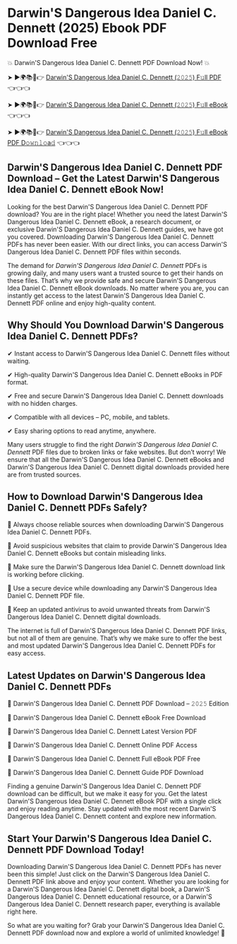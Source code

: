 # Darwin'S Dangerous Idea Daniel C. Dennett (2025) Ebook PDF Download Free

💥 Darwin'S Dangerous Idea Daniel C. Dennett PDF Download Now! 💥

➤ ►🌍📚📱👉 [Darwin'S Dangerous Idea Daniel C. Dennett (𝟸𝟶𝟸𝟻) F𝚞ll PDF](https://getpdf.xyz/darwins-dangerous-idea-daniel-c.-dennett) 👈👈👈


➤ ►🌍📚📱👉 [Darwin'S Dangerous Idea Daniel C. Dennett (𝟸𝟶𝟸𝟻) F𝚞ll eBook](https://getpdf.xyz/darwins-dangerous-idea-daniel-c.-dennett) 👈👈👈


➤ ►🌍📚📱👉 [Darwin'S Dangerous Idea Daniel C. Dennett (𝟸𝟶𝟸𝟻) F𝚞ll eBook PDF D𝚘𝚠𝚗𝚕𝚘a𝚍](https://getpdf.xyz/darwins-dangerous-idea-daniel-c.-dennett) 👈👈👈


## Darwin'S Dangerous Idea Daniel C. Dennett PDF Download – Get the Latest Darwin'S Dangerous Idea Daniel C. Dennett eBook Now!

Looking for the best Darwin'S Dangerous Idea Daniel C. Dennett PDF download? You are in the right place! Whether you need the latest Darwin'S Dangerous Idea Daniel C. Dennett eBook, a research document, or exclusive Darwin'S Dangerous Idea Daniel C. Dennett guides, we have got you covered. Downloading Darwin'S Dangerous Idea Daniel C. Dennett PDFs has never been easier. With our direct links, you can access Darwin'S Dangerous Idea Daniel C. Dennett PDF files within seconds.

The demand for *Darwin'S Dangerous Idea Daniel C. Dennett* PDFs is growing daily, and many users want a trusted source to get their hands on these files. That’s why we provide safe and secure Darwin'S Dangerous Idea Daniel C. Dennett eBook downloads. No matter where you are, you can instantly get access to the latest Darwin'S Dangerous Idea Daniel C. Dennett PDF online and enjoy high-quality content.

## Why Should You Download Darwin'S Dangerous Idea Daniel C. Dennett PDFs?

✔ Instant access to Darwin'S Dangerous Idea Daniel C. Dennett files without waiting.

✔ High-quality Darwin'S Dangerous Idea Daniel C. Dennett eBooks in PDF format.

✔ Free and secure Darwin'S Dangerous Idea Daniel C. Dennett downloads with no hidden charges.

✔ Compatible with all devices – PC, mobile, and tablets.

✔ Easy sharing options to read anytime, anywhere.

Many users struggle to find the right *Darwin'S Dangerous Idea Daniel C. Dennett* PDF files due to broken links or fake websites. But don’t worry! We ensure that all the Darwin'S Dangerous Idea Daniel C. Dennett eBooks and Darwin'S Dangerous Idea Daniel C. Dennett digital downloads provided here are from trusted sources.

## How to Download Darwin'S Dangerous Idea Daniel C. Dennett PDFs Safely?

📌 Always choose reliable sources when downloading Darwin'S Dangerous Idea Daniel C. Dennett PDFs.

📌 Avoid suspicious websites that claim to provide Darwin'S Dangerous Idea Daniel C. Dennett eBooks but contain misleading links.

📌 Make sure the Darwin'S Dangerous Idea Daniel C. Dennett download link is working before clicking.

📌 Use a secure device while downloading any Darwin'S Dangerous Idea Daniel C. Dennett PDF file.

📌 Keep an updated antivirus to avoid unwanted threats from Darwin'S Dangerous Idea Daniel C. Dennett digital downloads.

The internet is full of Darwin'S Dangerous Idea Daniel C. Dennett PDF links, but not all of them are genuine. That’s why we make sure to offer the best and most updated Darwin'S Dangerous Idea Daniel C. Dennett PDFs for easy access.

## Latest Updates on Darwin'S Dangerous Idea Daniel C. Dennett PDFs

🔹 Darwin'S Dangerous Idea Daniel C. Dennett PDF Download – 𝟸𝟶𝟸𝟻 Edition

🔹 Darwin'S Dangerous Idea Daniel C. Dennett eBook Free Download

🔹 Darwin'S Dangerous Idea Daniel C. Dennett Latest Version PDF

🔹 Darwin'S Dangerous Idea Daniel C. Dennett Online PDF Access

🔹 Darwin'S Dangerous Idea Daniel C. Dennett Full eBook PDF Free

🔹 Darwin'S Dangerous Idea Daniel C. Dennett Guide PDF Download

Finding a genuine Darwin'S Dangerous Idea Daniel C. Dennett PDF download can be difficult, but we make it easy for you. Get the latest Darwin'S Dangerous Idea Daniel C. Dennett eBook PDF with a single click and enjoy reading anytime. Stay updated with the most recent Darwin'S Dangerous Idea Daniel C. Dennett content and explore new information.

## Start Your Darwin'S Dangerous Idea Daniel C. Dennett PDF Download Today!

Downloading Darwin'S Dangerous Idea Daniel C. Dennett PDFs has never been this simple! Just click on the Darwin'S Dangerous Idea Daniel C. Dennett PDF link above and enjoy your content. Whether you are looking for a Darwin'S Dangerous Idea Daniel C. Dennett digital book, a Darwin'S Dangerous Idea Daniel C. Dennett educational resource, or a Darwin'S Dangerous Idea Daniel C. Dennett research paper, everything is available right here.

So what are you waiting for? Grab your Darwin'S Dangerous Idea Daniel C. Dennett PDF download now and explore a world of unlimited knowledge! 🚀